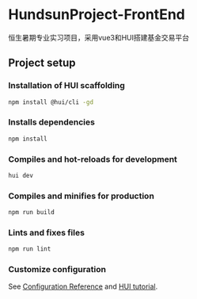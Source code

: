 # HundsunProject-FrontEnd
恒生暑期专业实习项目，采用vue3和HUI搭建基金交易平台

## Project setup

### Installation of HUI scaffolding

```bash
npm install @hui/cli -gd
```

### Installs dependencies

```bash
npm install
```

### Compiles and hot-reloads for development

```bash
hui dev
```

### Compiles and minifies for production

```bash
npm run build
```

### Lints and fixes files

```bash
npm run lint
```

### Customize configuration

See [Configuration Reference](https://cli.vuejs.org/config/) and [HUI tutorial](https://hui.hs.net/r/cms/www/itn/hui-open/).

